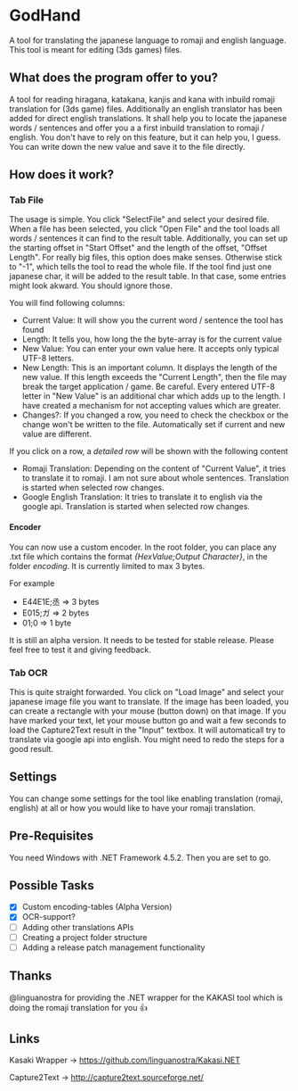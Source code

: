 # GodHand
A tool for translating the japanese language to romaji and english language. This tool is meant for editing (3ds games) files.

## What does the program offer to you?
A tool for reading hiragana, katakana, kanjis and kana with inbuild romaji translation for (3ds game) files.
Additionally an english translator has been added for direct english translations.
It shall help you to locate the japanese words / sentences and offer you a a first inbuild translation to romaji / english. You don't have to rely on this feature, but it can help you, I guess. You can write down the new value and save it to the file directly.

## How does it work?
### Tab File
The usage is simple. You click "SelectFile" and select your desired file.
When a file has been selected, you click "Open File" and the tool loads all words / sentences it can find to the result table. Additionally, you can set up the starting offset in "Start Offset" and the length of the offset, "Offset Length". For really big files, this option does make senses. Otherwise stick to "-1", which tells the tool to read the whole file.
If the tool find just one japanese char, it will be added to the result table. In that case, some entries might look akward. You should ignore those.

You will find following columns:
- Current Value: It will show you the current word / sentence the tool has found
- Length: It tells you, how long the the byte-array is for the current value
- New Value: You can enter your own value here. It accepts only typical UTF-8 letters.
- New Length: This is an important column. It displays the length of the new value. If this length exceeds the "Current Length", then the file may break the target application / game. Be careful. Every entered UTF-8 letter in "New Value" is an additional char which adds up to the length. I have created a mechanism for not accepting values which are greater.
- Changes?: If you changed a row, you need to check the checkbox or the change won't be written to the file. Automatically set if current and new value are different.

If you click on a row, a *detailed row* will be shown with the following content
- Romaji Translation: Depending on the content of "Current Value", it tries to translate it to romaji. I am not sure about whole sentences. Translation is started when selected row changes.
- Google English Translation: It tries to translate it to english via the google api. Translation is started when selected row changes.

#### Encoder
You can now use a custom encoder. In the root folder, you can place any .txt file which contains the format *{HexValue;Output Character}*, in the folder *encoding*.
It is currently limited to max 3 bytes. 

For example
- E44E1E;丞  => 3 bytes
- E015;ガ  => 2 bytes
- 01;0  => 1 byte

It is still an alpha version. It needs to be tested for stable release. Please feel free to test it and giving feedback.

### Tab OCR
This is quite straight forwarded. You click on "Load Image" and select your japanese image file you want to translate.
If the image has been loaded, you can create a rectangle with your mouse (button down) on that image. If you have marked your text, let your mouse button go and wait a few seconds to load the Capture2Text result in the "Input" textbox. It will automaticall try to translate via google api into english. You might need to redo the steps for a good result.

## Settings
You can change some settings for the tool like enabling translation (romaji, english) at all or how you would like to have your romaji translation.

## Pre-Requisites
You need Windows with .NET Framework 4.5.2. Then you are set to go.


## Possible Tasks
- [x] Custom encoding-tables (Alpha Version)
- [x] OCR-support?
- [ ] Adding other translations APIs
- [ ] Creating a project folder structure
- [ ] Adding a release patch management functionality

## Thanks
@linguanostra for providing the .NET wrapper for the KAKASI tool which is doing the romaji translation for you :+1:

## Links
Kasaki Wrapper -> https://github.com/linguanostra/Kakasi.NET

Capture2Text -> http://capture2text.sourceforge.net/
